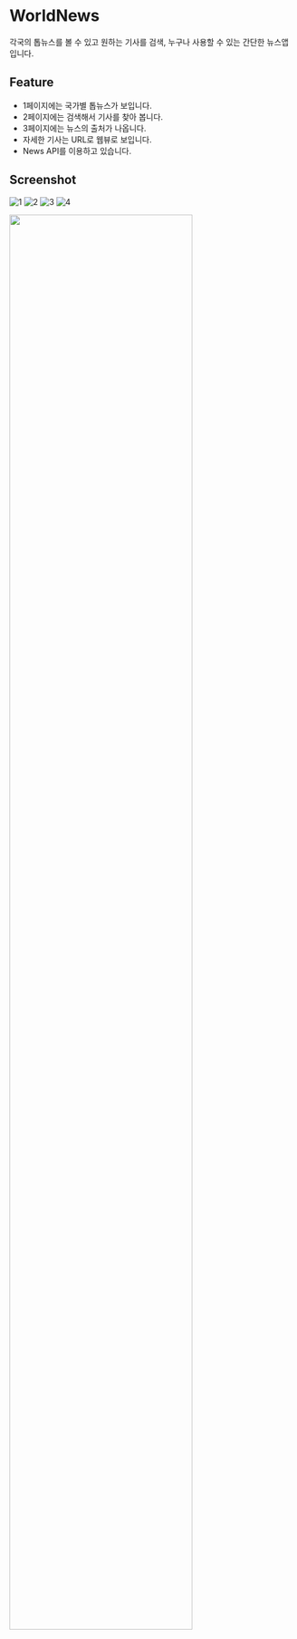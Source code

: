 # WorldNews
각국의 톱뉴스를 볼 수 있고 원하는 기사를 검색, 누구나 사용할 수 있는 간단한 뉴스앱입니다.
## Feature
* 1페이지에는 국가별 톱뉴스가 보입니다.
* 2페이지에는 검색해서 기사를 찾아 봅니다.
* 3페이지에는 뉴스의 출처가 나옵니다.
* 자세한 기사는 URL로 웹뷰로 보입니다.
* News API를 이용하고 있습니다.
## Screenshot
![1](https://github.com/ohjjoa/WorldNews/assets/44994476/16733d0f-dd17-4aa5-8f8f-dc4ef653d5b8)
![2](https://github.com/ohjjoa/WorldNews/assets/44994476/236955a4-5949-49a6-a1be-6a824f413130)
![3](https://github.com/ohjjoa/WorldNews/assets/44994476/13bb73f3-a558-48fa-9e6b-1492595b557a)
![4](https://github.com/ohjjoa/WorldNews/assets/44994476/9100c116-9e05-4762-bed0-d7dee20d35e8)


<img width="80%" src="https://user-images.githubusercontent.com/16822641/109461495-913fc480-7aa5-11eb-9d0e-aff762669f98.gif](https://github.com/ohjjoa/WorldNews/assets/44994476/16733d0f-dd17-4aa5-8f8f-dc4ef653d5b8"/>
